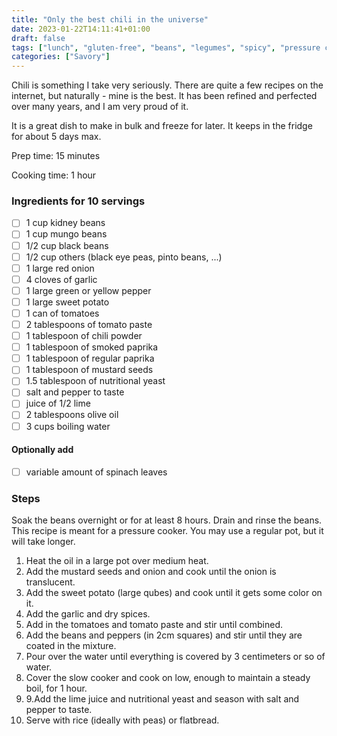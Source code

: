```yaml
---
title: "Only the best chili in the universe"
date: 2023-01-22T14:11:41+01:00
draft: false
tags: ["lunch", "gluten-free", "beans", "legumes", "spicy", "pressure cooker"]
categories: ["Savory"]
---
```


Chili is something I take very seriously. There are quite a few recipes on the internet,
but naturally - mine is the best. It has been refined and perfected over 
many years, and I am very proud of it.

It is a great dish to make in bulk and freeze for later. It keeps in the fridge for about 5 days max.

<div class="recipe">
Prep time: 15 minutes

Cooking time: 1 hour

### Ingredients for 10 servings
- [ ] 1 cup kidney beans
- [ ] 1 cup mungo beans
- [ ] 1/2 cup black beans
- [ ] 1/2 cup others (black eye peas, pinto beans, ...)
- [ ] 1 large red onion
- [ ] 4 cloves of garlic
- [ ] 1 large green or yellow pepper
- [ ] 1 large sweet potato
- [ ] 1 can of tomatoes
- [ ] 2 tablespoons of tomato paste
- [ ] 1 tablespoon of chili powder
- [ ] 1 tablespoon of smoked paprika
- [ ] 1 tablespoon of regular paprika
- [ ] 1 tablespoon of mustard seeds
- [ ] 1.5 tablespoon of nutritional yeast
- [ ] salt and pepper to taste
- [ ] juice of 1/2 lime
- [ ] 2 tablespoons olive oil
- [ ] 3 cups boiling water
#### Optionally add
- [ ] variable amount of spinach leaves

### Steps
Soak the beans overnight or for at least 8 hours. Drain and rinse the beans. This recipe is meant 
for a pressure cooker. You may use a regular pot, but it will take longer.
1. Heat the oil in a large pot over medium heat.
2. Add the mustard seeds and onion and cook until the onion is translucent.
3. Add the sweet potato (large qubes) and cook until it gets some color on it.
4. Add the garlic and dry spices.
5. Add in the tomatoes and tomato paste and stir until combined.
6. Add the beans and peppers (in 2cm squares) and stir until they are coated in the mixture.
7. Pour over the water until everything is covered by 3 centimeters or so of water.
8. Cover the slow cooker and cook on low, enough to maintain a steady boil, for 1 hour. 
9. 9.Add the lime juice and nutritional yeast and season with salt and pepper to taste.
10. Serve with rice (ideally with peas) or flatbread.

</div>
